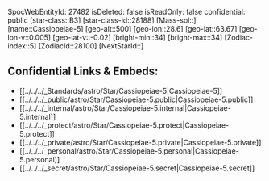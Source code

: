 ﻿---
location:
- 63.67
- -28.6
- 500
tags:
- astro/Star
type: Star
---

SpocWebEntityId: 27482
isDeleted: false
isReadOnly: false
confidential: public
[star-class::B3]
[star-class-id::28188]
[Mass-sol::]
[name::Cassiopeiae-5]
[geo-alt::500]
[geo-lon::28.6]
[geo-lat::63.67]
[geo-lon-v::0.005]
[geo-lat-v::-0.02]
[bright-min::34]
[bright-max::34]
[Zodiac-index::5]
[ZodiacId::28100]
[NextStarId::]



## Confidential Links & Embeds: 
- [[../../../_Standards/astro/Star/Cassiopeiae-5|Cassiopeiae-5]] 
- [[../../../_public/astro/Star/Cassiopeiae-5.public|Cassiopeiae-5.public]] 
- [[../../../_internal/astro/Star/Cassiopeiae-5.internal|Cassiopeiae-5.internal]] 
- [[../../../_protect/astro/Star/Cassiopeiae-5.protect|Cassiopeiae-5.protect]] 
- [[../../../_private/astro/Star/Cassiopeiae-5.private|Cassiopeiae-5.private]] 
- [[../../../_personal/astro/Star/Cassiopeiae-5.personal|Cassiopeiae-5.personal]] 
- [[../../../_secret/astro/Star/Cassiopeiae-5.secret|Cassiopeiae-5.secret]]

